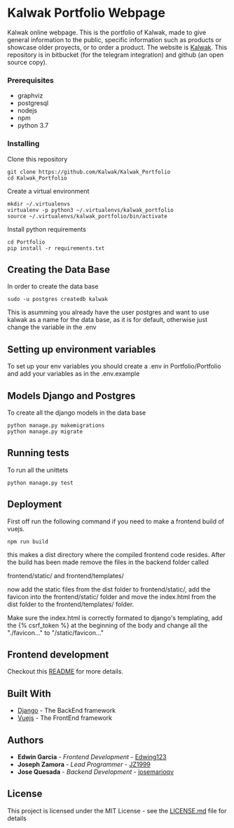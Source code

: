 # Kalwak Portfolio Webpage

Kalwak online webpage. This is the portfolio of Kalwak, made to give
general information to the public, specific information such as products or
showcase older proyects, or to order a product. The website is [Kalwak](http://kalwak.xyz/).
This repository is in bitbucket (for the telegram integration) and github (an open source copy).


### Prerequisites

- graphviz
- postgresql
- nodejs
- npm
- python 3.7


### Installing

Clone this repository

```
git clone https://github.com/Kalwak/Kalwak_Portfolio
cd Kalwak_Portfolio
```

Create a virtual environment

```
mkdir ~/.virtualenvs
virtualenv -p python3 ~/.virtualenvs/kalwak_portfolio
source ~/.virtualenvs/kalwak_portfolio/bin/activate
```

Install python requirements

```
cd Portfolio
pip install -r requirements.txt
```

## Creating the Data Base

In order to create the data base

```
sudo -u postgres createdb kalwak
```

This is asumming you already have the user postgres and want to use kalwak as 
a name for the data base, as it is for default, otherwise just change the 
variable in the .env


## Setting up environment variables

To set up your env variables you should create a .env in Portfolio/Portfolio
and add your variables as in the .env.example

## Models Django and Postgres

To create all the django models in the data base

```
python manage.py makemigrations
python manage.py migrate
```

## Running tests

To run all the unittets

```
python manage.py test
```

## Deployment

First off run the following command if you need to make a frontend
build of vuejs.


```
npm run build
```

this makes a dist directory where the compiled frontend code resides.
After the build has been made remove the files in the backend folder called

frontend/static/  and frontend/templates/

now add the static files from the dist folder to frontend/static/, add
the favicon into the frontend/static/ folder and move the index.html from 
the dist folder to the frontend/templates/ folder.

Make sure the index.html is correctly formated to django's templating, add 
the {% csrf_token %} at the beginning of the body and change all the 
"./favicon..." to "/static/favicon..."


## Frontend development

Checkout this [README](portfolio-webpage/README.md) for more details. 

## Built With

* [Django](https://www.djangoproject.com/) - The BackEnd framework
* [Vuejs](https://vuejs.org/) - The FrontEnd framework


## Authors

* **Edwin Garcia** - *Frontend Development* - [Edwing123](https://github.com/Edwing123)
* **Joseph Zamora** - *Lead Programmer* - [JZ1999](https://github.com/JZ1999)
* **Jose Quesada** - *Backend Development* - [josemarioqv](https://github.com/josemarioqv)



## License

This project is licensed under the MIT License - see the [LICENSE.md](LICENSE) file for details
